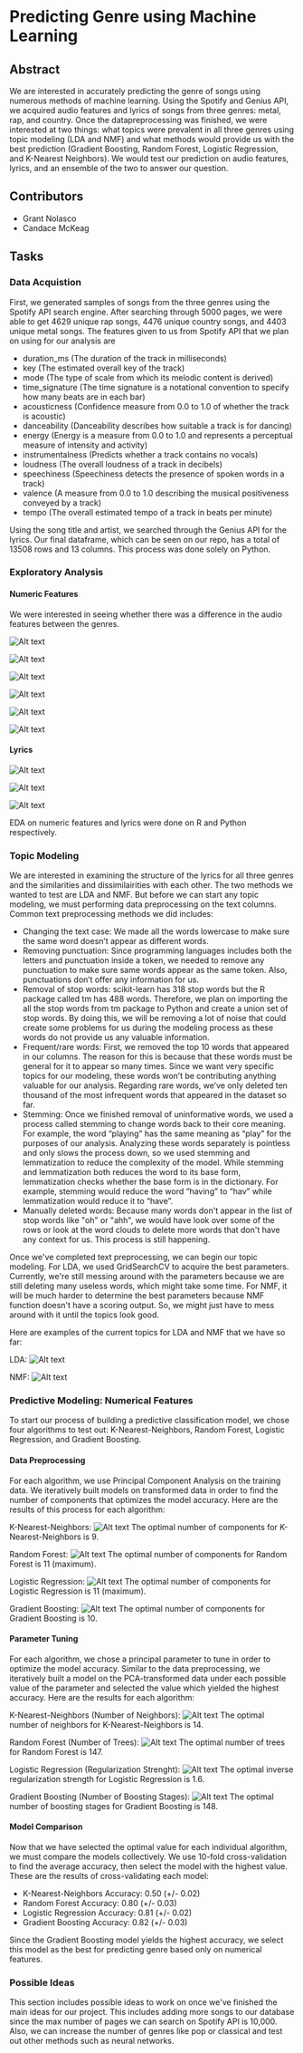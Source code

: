 # Predicting Genre using Machine Learning

## Abstract 
We are interested in accurately predicting the genre of songs using numerous methods of machine learning. Using the Spotify and Genius API, we acquired audio features and lyrics of songs from three genres: metal, rap, and country. Once the datapreprocessing was finished, we were interested at two things: what topics were prevalent in all three genres using topic modeling (LDA and NMF) and what methods would provide us with the best prediction (Gradient Boosting, Random Forest, Logistic Regression, and K-Nearest Neighbors). We would test our prediction on audio features, lyrics, and an ensemble of the two to answer our question.

## Contributors
- Grant Nolasco
- Candace McKeag 

## Tasks
### Data Acquistion

First, we generated samples of songs from the three genres using the Spotify API search engine. After searching through 5000 pages, we were able to get 4629 unique rap songs, 4476 unique country songs, and 4403 unique metal songs. The features given to us from Spotify API that we plan on using for our analysis are

- duration_ms (The duration of the track in milliseconds)
- key (The estimated overall key of the track)
- mode (The type of scale from which its melodic content is derived)
- time_signature (The time signature is a notational convention to specify how many beats are in each bar)
- acousticness (Confidence measure from 0.0 to 1.0 of whether the track is acoustic)
- danceability (Danceability describes how suitable a track is for dancing) 
- energy (Energy is a measure from 0.0 to 1.0 and represents a perceptual measure of intensity and activity)
- instrumentalness (Predicts whether a track contains no vocals)
- loudness (The overall loudness of a track in decibels)
- speechiness (Speechiness detects the presence of spoken words in a track)
- valence (A measure from 0.0 to 1.0 describing the musical positiveness conveyed by a track)
- tempo (The overall estimated tempo of a track in beats per minute)

Using the song title and artist, we searched through the Genius API for the lyrics. Our final dataframe, which can be seen on our repo, has a total of 13508 rows and 13 columns. This process was done solely on Python.

### Exploratory Analysis
#### Numeric Features
We were interested in seeing whether there was a difference in the audio features between the genres.

![Alt text](https://github.com/grantnolasco/Spotify-Genre-ML/blob/master/EDA_Stuff/danceability.png?raw=true)

![Alt text](https://github.com/grantnolasco/Spotify-Genre-ML/blob/master/EDA_Stuff/valence.png?raw=true)

![Alt text](https://github.com/grantnolasco/Spotify-Genre-ML/blob/master/EDA_Stuff/acousticness.png?raw=true)

![Alt text](https://github.com/grantnolasco/Spotify-Genre-ML/blob/master/EDA_Stuff/loudness.png?raw=true)

![Alt text](https://github.com/grantnolasco/Spotify-Genre-ML/blob/master/EDA_Stuff/tempo.png?raw=true)

![Alt text](https://github.com/grantnolasco/Spotify-Genre-ML/blob/master/EDA_Stuff/energy.png?raw=true)

#### Lyrics 

![Alt text](https://github.com/grantnolasco/Spotify-Genre-ML/blob/master/EDA_Stuff/country_cloud.png?raw=true)

![Alt text](https://github.com/grantnolasco/Spotify-Genre-ML/blob/master/EDA_Stuff/rap_cloud.png?raw=true)

![Alt text](https://github.com/grantnolasco/Spotify-Genre-ML/blob/master/EDA_Stuff/metal_cloud.png?raw=true)

EDA on numeric features and lyrics were done on R and Python respectively.

### Topic Modeling 
We are interested in examining the structure of the lyrics for all three genres and the similarities and dissimilairities with each other. The two methods we wanted to test are LDA and NMF. But before we can start any topic modeling, we must performing data preprocessing on the text columns. Common text preprocessing methods we did includes:
  - Changing the text case: We made all the words lowercase to make sure the same word doesn’t appear as different words. 
  - Removing punctuation: Since programming languages includes both the letters and punctuation inside a token, we needed to remove any punctuation to make sure same words appear as the same token. Also, punctuations don’t offer any information for us.
  - Removal of stop words: scikit-learn has 318 stop words but the R package called tm has 488 words. Therefore, we plan on importing the all the stop words from tm package to Python and create a union set of stop words. By doing this, we will be removing a lot of noise that could create some problems for us during the modeling process as these words do not provide us any valuable information.
  - Frequent/rare words: First, we removed the top 10 words that appeared in our columns. The reason for this is because that these words must be general for it to appear so many times. Since we want very specific topics for our modeling, these words won’t be contributing anything valuable for our analysis. Regarding rare words, we’ve only deleted ten thousand of the most infrequent words that appeared in the dataset so far. 
  - Stemming: Once we finished removal of uninformative words, we used a process called stemming to change words back to their core meaning. For example, the word “playing” has the same meaning as “play” for the purposes of our analysis. Analyzing these words separately is pointless and only slows the process down, so we used stemming and lemmatization to reduce the complexity of the model. While stemming and lemmatization both reduces the word to its base form, lemmatization checks whether the base form is in the dictionary. For example, stemming would reduce the word “having” to “hav” while lemmatization would reduce it to “have”.  
  - Manually deleted words: Because many words don't appear in the list of stop words like "oh" or "ahh", we would have look over some of the rows or look at the word clouds to delete more words that don't have any context for us. This process is still happening.
  
Once we've completed text preprocessing, we can begin our topic modeling. For LDA, we used GridSearchCV to acquire the best parameters. Currently, we're still messing around with the parameters because we are still deleting many useless words, which might take some time. For NMF, it will be much harder to determine the best parameters because NMF function doesn't have a scoring output. So, we might just have to mess around with it until the topics look good. 

Here are examples of the current topics for LDA and NMF that we have so far:

LDA:
![Alt text](https://github.com/grantnolasco/Spotify-Genre-ML/blob/master/EDA_Stuff/LDA_Prelim.png?raw=true)

NMF:
![Alt text](https://github.com/grantnolasco/Spotify-Genre-ML/blob/master/EDA_Stuff/NMF_Prelim.png?raw=true)


### Predictive Modeling: Numerical Features
To start our process of building a predictive classification model, we chose four algorithms to test out: K-Nearest-Neighbors, Random Forest, Logistic Regression, and Gradient Boosting. 

#### Data Preprocessing
For each algorithm, we use Principal Component Analysis on the training data. We iteratively built models on transformed data in order to find the number of components that optimizes the model accuracy. Here are the results of this process for each algorithm:

K-Nearest-Neighbors:
![Alt text](https://github.com/grantnolasco/Spotify-Genre-ML/blob/master/EDA_Stuff/KNNPCA.png?raw=true)
The optimal number of components for K-Nearest-Neighbors is 9.

Random Forest:
![Alt text](https://github.com/grantnolasco/Spotify-Genre-ML/blob/master/EDA_Stuff/RFPCA.png?raw=true)
The optimal number of components for Random Forest is 11 (maximum).

Logistic Regression:
![Alt text](https://github.com/grantnolasco/Spotify-Genre-ML/blob/master/EDA_Stuff/LOGPCA.png?raw=true)
The optimal number of components for Logistic Regression is 11 (maximum).

Gradient Boosting:
![Alt text](https://github.com/grantnolasco/Spotify-Genre-ML/blob/master/EDA_Stuff/GBPCA.png?raw=true)
The optimal number of components for Gradient Boosting is 10.

#### Parameter Tuning
For each algorithm, we chose a principal parameter to tune in order to optimize the model accuracy. Similar to the data preprocessing, we iteratively built a model on the PCA-transformed data under each possible value of the parameter and selected the value which yielded the highest accuracy. Here are the results for each algorithm:

K-Nearest-Neighbors (Number of Neighbors):
![Alt text](https://github.com/grantnolasco/Spotify-Genre-ML/blob/master/EDA_Stuff/KNNparam.png?raw=true)
The optimal number of neighbors for K-Nearest-Neighbors is 14.

Random Forest (Number of Trees):
![Alt text](https://github.com/grantnolasco/Spotify-Genre-ML/blob/master/EDA_Stuff/RFparam.png?raw=true)
The optimal number of trees for Random Forest is 147.

Logistic Regression (Regularization Strenght):
![Alt text](https://github.com/grantnolasco/Spotify-Genre-ML/blob/master/EDA_Stuff/LOGparam.png?raw=true)
The optimal inverse regularization strength for Logistic Regression is 1.6.

Gradient Boosting (Number of Boosting Stages):
![Alt text](https://github.com/grantnolasco/Spotify-Genre-ML/blob/master/EDA_Stuff/GBparam.png?raw=true)
The optimal number of boosting stages for Gradient Boosting is 148.

#### Model Comparison
Now that we have selected the optimal value for each individual algorithm, we must compare the models collectively. We use 10-fold cross-validation to find the average accuracy, then select the model with the highest value. These are the results of cross-validating each model:

- K-Nearest-Neighbors Accuracy: 0.50 (+/- 0.02)
- Random Forest Accuracy: 0.80 (+/- 0.03)
- Logistic Regression Accuracy: 0.81 (+/- 0.02)
- Gradient Boosting Accuracy: 0.82 (+/- 0.03)

Since the Gradient Boosting model yields the highest accuracy, we select this model as the best for predicting genre based only on numerical features.

### Possible Ideas 
This section includes possible ideas to work on once we've finished the main ideas for our project. This includes adding more songs to our database since the max number of pages we can search on Spotify API is 10,000. Also, we can increase the number of genres like pop or classical and test out other methods such as neural networks. 
